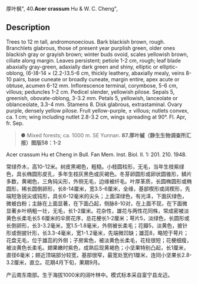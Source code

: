 厚叶枫",
40.**Acer crassum** Hu & W. C. Cheng",

## Description
Trees to 12 m tall, andromonoecious. Bark blackish brown, rough. Branchlets glabrous, those of present year purplish green, older ones blackish gray or grayish brown; winter buds ovoid, scales yellowish brown, ciliate along margin. Leaves persistent; petiole 1-2 cm, rough; leaf blade abaxially gray-green, adaxially dark green and shiny, elliptic or elliptic-oblong, (6-)8-14 × (2.2-)3.5-6 cm, thickly leathery, abaxially mealy, veins 8-10 pairs, base cuneate or broadly cuneate, margin entire, apex acute or obtuse, acumen 6-12 mm. Inflorescence terminal, corymbose, 5-6 cm, villous; peduncles 1-2 cm. Pedicel slender, yellowish pilose. Sepals 5, greenish, obovate-oblong, 3-3.2 mm. Petals 5, yellowish, lanceolate or oblanceolate, 3.3-4 mm. Stamens 8. Disk glabrous, extrastaminal. Ovary purple, densely yellow pilose. Fruit yellow-purple, ± villous; nutlets convex, ca. 1 cm; wing including nutlet 2.8-3.2 cm, wings spreading at 90°. Fl. Apr, fr. Sep.

> ● Mixed forests; ca. 1000 m. SE Yunnan.
**87.厚叶槭（静生生物调查所汇报）图版58：1-2**

Acer crassum Hu et Cheng in Bull. Fan Mem. Inst. Biol. II. 1: 201. 210. 1948.

常绿乔木，高10-12米。树皮黑褐色，粗糙。小枝圆柱形，无毛，当年生枝紫绿色，具长椭圆形皮孔，多年生枝灰黑色或灰褐色。冬芽卵圆形或卵状圆锥形，鳞片多数，黄褐色，三角钝尖形，外侧无毛，边缘被纤毛。叶厚革质，长圆椭圆形或椭圆形，稀长圆倒卵形，长8-14厘米，宽3.5-6厘米，全缘，基部楔形或阔楔形，先端短急锐尖或钝形，具长6-12毫米的尖头；上面深绿色，有光泽，下面灰绿色，微被白粉；主脉在上面显著，在下面凸起，侧脉8-10对，在上面不现，在下面微显著乡叶柄粗一壮，无毛，长1-2厘米。花杂性，雄花与两性花同株，常成密被淡黄色长柔毛长5 6厘米的伞房花序，总花梗长1-2厘米；萼片5，淡绿色，长圆形或长倒卵形，长3-3.2毫米，宽1.5-1.8毫米，外侧被长柔毛；花瓣5，淡黄色，披针形或倒披针形，长3.3-4毫米，宽1-1.2毫米，先端微凹缺；雄蕊8，略短于萼片；花盘无毛，位于雄蕊的外侧；子房紫色，被淡黄色长柔毛，花柱很短；花梗细瘦，被淡黄色长柔毛。翅果嫩时紫色，成熟后现黄褐色；小坚果特别凸起，长1厘米，直径6毫米；翅近顶端部分较宽，基部很窄，最宽处宽约1厘米，连同小坚果长2.8-3.2厘米，直立。花期4月下旬，果期9月。

产云南东南部。生于海拔1000米的阔叶林中。模式标本采自富宁县龙迈。
